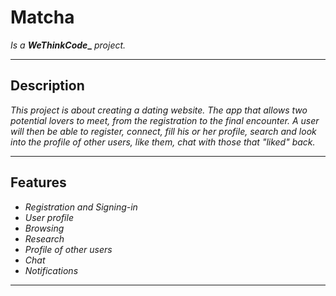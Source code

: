 # Matcha
<em>Is a</em> **_WeThinkCode__** <em>project.</em>

<hr />

<h2> Description </h2>
<p>
  <em>
    This project is about creating a dating website.
    The app that allows two potential lovers to meet, from the registration to the final encounter.
    A user will then be able to register, connect, fill his or her profile, search and look into the profile of other users, like them, chat with those that "liked" back.
  </em>
</p>

<hr />

<h2> Features </h2>
<p>
  <ul>
    <li>
      <em>Registration and Signing-in</em>
    </li>
    <li>
      <em>User profile</em>
    </li>
    <li>
      <em>Browsing</em>
    </li>
    <li>
      <em>Research</em>
    </li>
    <li>
      <em>Profile of other users</em>
    </li>
    <li>
      <em>Chat</em>
    </li>
    <li>
      <em>Notifications</em>
    </li>
  </ul>
</p>
<hr />
